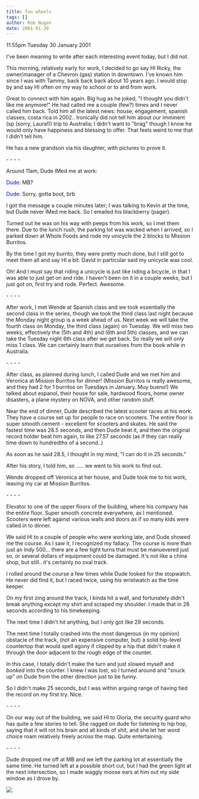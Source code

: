 ```yaml
---
title: fun wheels
tags: []
author: Rob Nugen
date: 2001-01-30
---
```


<p class=date>11:55pm Tuesday 30 January 2001</p>

<p>I've been meaning to write after each interesting
event today, but I did not.</p>

<p>This morning, relatively early for work, I decided
to go say HI Ricky, the owner/manager of a Chevron
(gas) station in downtown.  I've known him since I was
with Tammy, back back back about 10 years ago.  I
would stop by and say HI often on my way to school or
to and from work.</p>

<p>Great to connect with him again.  Big hug as he
joked, "I thought you didn't like me anymore!"  He had
called me a couple (few?) times and I never called him
back.  Told him all the latest news: house,
engagement, spanish classes, costa rica in 2002.. 
Ironically did not tell him about our imminent (sp
(sorry, Laura!)) trip to Australia; I didn't want to
"brag" though I know he would only have happiness and
blessing to offer.  That feels weird to me that I
didn't tell him.</p>

<p>He has a new grandson via his daughter, with
pictures to prove it.</p>

<p>- - - -</p>

<p>Around 11am, Dude IMed me at work:</p>

<p><font color="#0000FF">Dude</font>: MB?</p>

<p><font color="#0000FF">Dude</font>: Sorry, gotta
boot, brb</p>

<p>I got the message a couple minutes later; I was
talking to Kevin at the time, but Dude never IMed me
back.  So I emailed his <!a
href="https://www.blackberry.com">blackberry<!/a>
(pager).</p>

<p>Turned out he was on his way with peeps from his
work, so I met them there.  Due to the lunch rush, the
parking lot was wacked when I arrived, so I parked
down at Whole Foods and rode my unicycle the 2 blocks
to Mission Burritos.</p>

<p>By the time I got my burrito, they were pretty much
done, but I still got to meet them all and say HI a
bit.  David in particular said my unicycle was
cool.</p>

<p>Oh!  And I must say that riding a unicycle is just
like riding a bicycle, in that I was able to just get
on and ride.  I haven't been on it in a couple weeks,
but I just got on, first try and rode.  Perfect. 
Awesome.</p>

<p>- - - -</p>

<p>After work, I met Wende at Spanish class and we
took essentially the second class in the series,
though we took the third class last night because the
Monday night group is a week ahead of us.  Next week
we will take the fourth class on Monday, the third
class (again) on Tuesday.  We will miss two weeks,
effectively the (5th and 4th) and (6th and 5th)
classes, and we can take the Tuesday night 6th class
after we get back.  So really we will only miss 1
class.  We can certainly learn that ourselves from the
book while in Australia.</p>

<p>- - - -</p>

<p>After class, as planned during lunch, I called Dude
and we met him and Veronica at Mission Burritos for
dinner!  (Mission Burritos is really awesome, and they
had 2 for 1 burritos on Tuesdays in January.  Muy
bueno!)  We talked about espanol, their house for
sale, hardwood floors, home owner disasters, a plane
mystery on NOVA, and other random stuff.</p>

<p>Near the end of dinner, Dude described the latest
scooter races at his work.  They have a course set up
for people to race on scooters.  The entire floor is
super smooth cement - excellent for scooters and
skates.  He said the fastest time was 28.5 seconds,
and then Dude beat it, and then the original record
holder beat him again, to like 27.57 seconds (as if
they can really time down to hundredths of a
second..)</p>

<p>As soon as he said 28.5, I thought in my mind, "I
can do it in 25 seconds."</p>

<p>After his story, I told him, so .....  we went to
his work to find out.</p>

<p>Wende dropped off Veronica at her house, and Dude
took me to his work, leaving my car at Mission
Burritos.</p>

<p>- - - -</p>

<p>Elevator to one of the upper floors of the
building, where his company has the entire floor. 
Super smooth concrete everywhere, as I mentioned. 
Scooters were left against various walls and doors as
if so many kids were called in to dinner.</p>

<p>We said HI to a couple of people who were working
late, and Dude showed me the course.  As I saw it, I
recognized my fallacy.  The course is more than just
an Indy 500...  there are a few tight turns that must
be manuevered just so, or several dollars of equipment
could be damaged.  It's not like a china shop, but
still.. it's certainly no oval track.</p>

<p>I rolled around the course a few times while Dude
looked for the stopwatch.  He never did find it, but I
raced twice, using his wristwatch as the time
keeper.</p>

<p>On my first zing around the track, I kinda hit a
wall, and fortunately didn't break anything except my
shirt and scraped my shoulder.  I made that in 28
seconds according to his timekeeping.</p>

<p>The next time I didn't hit anything, but I only got
like 29 seconds.</p>

<p>The next time I totally crashed into the most
dangerous (in my opinion) obstacle of the track, (not
an expensive computer, but) a solid hip-level
countertop that would spell agony if clipped by a hip
that didn't make it through the door adjacent to the
rough edge of the counter.</p>

<p>In this case, I totally didn't make the turn and
just slowed myself and <em>bonked</em> into the
counter.  I knew I was lost, so I turned around and
"snuck up" on Dude from the other direction just to be
funny.</p>

<p>So I didn't make 25 seconds, but I was within
arguing range of having tied the record on my first
try.  Nice.</p>

<p>- - - -</p>

<p>On our way out of the building, we said HI to
Gloria, the security guard who has quite a few stories
to tell.  She ragged on dude for listening to hip hop,
saying that it will rot his brain and all kinds of
shit, and she let her word choice roam relatively
freely across the map.  Quite entertaining.</p>

<p>- - - -</p>

<p>Dude dropped me off at MB and we left the parking
lot at essentially the same time.  He turned left at a
possible short cut, but I had the green light at the
next intersection, so I made waggly moose ears at him
out my side window as I drove by.</p>

<p><img src="/images/rob/wL-ROB.gif"/></p>
